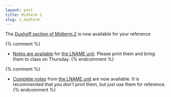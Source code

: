 ```yaml
---
layout: post
title: Midterm 2
slug: 1_midterm
---
```


The [Dushoff section of Midterm 2](tests/midterm2.key.pdf) is now available for your reference

{% comment %} 
* [Notes are available](/materials/UNAME.handouts.pdf) for [the LNAME unit](/UNAME.html). Please print them and bring them to class on Thursday.
{% endcomment %} 

{% comment %} 
* [Complete notes](/materials/UNAME.complete.pdf) from [the LNAME unit](/UNAME.html) are now available. It is recommended that you _don't_ print them, but just use them for reference.
{% endcomment %} 

